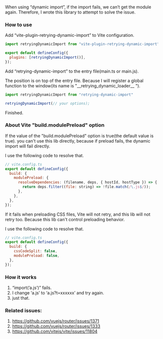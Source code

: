 When using “dynamic import”, if the import fails, we can’t get the module again. Therefore, I wrote this library to attempt to solve the issue.

### How to use

Add “vite-plugin-retrying-dynamic-import” to Vite configuration.

```js
import retryingDynamicImport from "vite-plugin-retrying-dynamic-import";

export default defineConfig({
  plugins: [retryingDynamicImport()],
});
```

Add “retrying-dynamic-import” to the entry file(main.ts or main.js).

The position is on top of the entry file. Because I will register a global function to the window(its name is "\_\_retrying_dynamic_loader\_\_ ").

```js
import retryingDynamicImport from "retrying-dynamic-import"

retryingDynamicImport(// your options);
```

Finished.

### About Vite "build.modulePreload" option

If the value of the "build.modulePreload" option is true(the default value is true). you can't use this lib directly, because if preload fails, the dynamic import will fail directly.

I use the following code to resolve that.

```js
// vite.config.ts
export default defineConfig({
  build: {
    modulePreload: {
      resolveDependencies: (filename, deps, { hostId, hostType }) => {
        return deps.filter((file: string) => !file.match(/\.js$/));
      },
    },
  },
});
```

If it fails when preloading CSS files, Vite will not retry, and this lib will not retry too. Because this lib can't control preloading behavior.

I use the following code to resolve that.

```js
// vite.config.ts
export default defineConfig({
  build: {
    cssCodeSplit: false,
    modulePreload: false,
  },
});
```

### How it works

1. “import(’a.js’)” fails.
2. I change ‘a.js’ to ‘a.js?t=xxxxxx’ and try again.
3. just that.

### Related issues:

1. https://github.com/vuejs/router/issues/1371
2. https://github.com/vuejs/router/issues/1333
3. https://github.com/vitejs/vite/issues/11804
